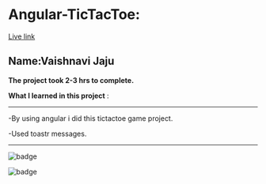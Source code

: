 # Angular-TicTacToe:

[Live link](https://angular-tic-tac-toe-six.vercel.app/)

## Name:Vaishnavi Jaju

**The project took 2-3 hrs to complete.**

**What I learned in this project** :

***
 -By using angular i did this tictactoe game project.

 -Used toastr messages.

***


![badge](https://img.shields.io/badge/LearnCodeOnline-INeuron)

![badge](https://img.shields.io/badge/Angular-INeuron)